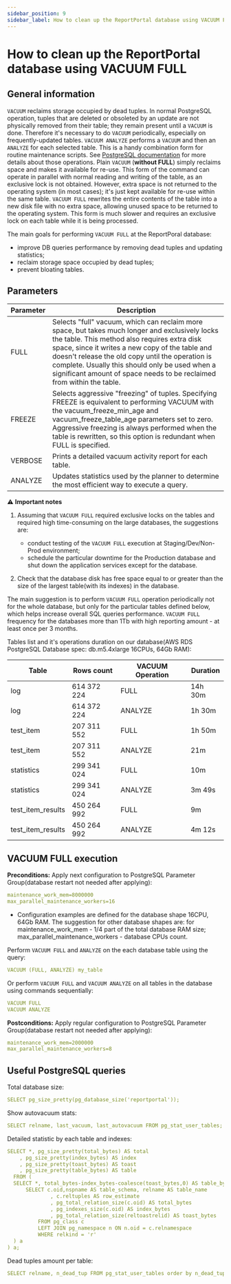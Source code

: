 ```yaml
---
sidebar_position: 9
sidebar_label: How to clean up the ReportPortal database using VACUUM FULL
---
```


# How to clean up the ReportPortal database using VACUUM FULL

## General information

`VACUUM` reclaims storage occupied by dead tuples. In normal PostgreSQL operation, tuples that are deleted or obsoleted by an update are not physically removed from their table; they remain present until a `VACUUM` is done. Therefore it's necessary to do `VACUUM` periodically, especially on frequently-updated tables.
`VACUUM ANALYZE` performs a `VACUUM` and then an `ANALYZE` for each selected table. This is a handy combination form for routine maintenance scripts. See [PostgreSQL documentation](https://www.postgresql.org/docs/12/sql-vacuum.html) for more details about those operations.
Plain `VACUUM` (**without FULL**) simply reclaims space and makes it available for re-use. This form of the command can operate in parallel with normal reading and writing of the table, as an exclusive lock is not obtained. However, extra space is not returned to the operating system (in most cases); it's just kept available for re-use within the same table.
`VACUUM FULL` rewrites the entire contents of the table into a new disk file with no extra space, allowing unused space to be returned to the operating system. This form is much slower and requires an exclusive lock on each table while it is being processed.

The main goals for performing `VACUUM FULL` at the ReportPoral database:
- improve DB queries performance by removing dead tuples and updating statistics;
- reclaim storage space occupied by dead tuples;
- prevent bloating tables.

## Parameters

| Parameter | Description |
| ----------- | ----- |
| FULL | Selects "full" vacuum, which can reclaim more space, but takes much longer and exclusively locks the table. This method also requires extra disk space, since it writes a new copy of the table and doesn't release the old copy until the operation is complete. Usually this should only be used when a significant amount of space needs to be reclaimed from within the table. |
| FREEZE | Selects aggressive "freezing" of tuples. Specifying FREEZE is equivalent to performing VACUUM with the vacuum_freeze_min_age and vacuum_freeze_table_age parameters set to zero. Aggressive freezing is always performed when the table is rewritten, so this option is redundant when FULL is specified. |
| VERBOSE | Prints a detailed vacuum activity report for each table. |
| ANALYZE | Updates statistics used by the planner to determine the most efficient way to execute a query. |

⚠️ **Important notes**

1. Assuming that `VACUUM FULL` required exclusive locks on the tables and required high time-consuming on the large databases, the suggestions are:

    - conduct testing of the `VACUUM FULL` execution at Staging/Dev/Non-Prod environment;
    - schedule the particular downtime for the Production database and shut down the application services except for the database.

2. Сheck that the database disk has free space equal to or greater than the size of the largest table(with its indexes) in the database. 

The main suggestion is to perform `VACUUM FULL` operation periodically not for the whole database, but only for the particular tables defined below, which helps increase overall SQL queries performance. `VACUUM FULL` frequency for the databases more than 1Tb with high reporting amount - at least once per 3 months.

Tables list and it's operations duration on our database(AWS RDS PostgreSQL Database spec: db.m5.4xlarge 16CPUs, 64Gb RAM):<br/>

| Table |Rows count| VACUUM Operation |	Duration|
|-|-|-|-|
|log|614 372 224|FULL|14h 30m|
|log|614 372 224|ANALYZE|1h 30m|
|test_item|207 311 552|FULL|1h 50m|
|test_item|207 311 552|ANALYZE|21m|	
|statistics|299 341 024|FULL|10m|
|statistics|299 341 024|ANALYZE|3m 49s|
|test_item_results|450 264 992|FULL|9m|
|test_item_results|450 264 992|ANALYZE|4m 12s|

## VACUUM FULL execution

**Preconditions:**
Apply next configuration to PostgreSQL Parameter Group(database restart not needed after applying):

```yaml
maintenance_work_mem=8000000
max_parallel_maintenance_workers=16
```

* Configuration examples are defined for the database shape 16CPU, 64Gb RAM. The suggestion for other database shapes are: for maintenance_work_mem - 1/4 part of the total database RAM size; max_parallel_maintenance_workers - database CPUs count.

Perform `VACUUM FULL` and `ANALYZE` on the each database table using the query:

```yaml
VACUUM (FULL, ANALYZE) my_table
```

Or perform `VACUUM FULL` and `VACUUM ANALYZE` on all tables in the database using commands sequentially:

```yaml
VACUUM FULL
VACUUM ANALYZE
```

**Postconditions:**
Apply regular configuration to PostgreSQL Parameter Group(database restart not needed after applying):

```yaml
maintenance_work_mem=2000000
max_parallel_maintenance_workers=8
```

## Useful PostgreSQL queries

Total database size:

```yaml
SELECT pg_size_pretty(pg_database_size('reportportal'));
```

Show autovacuum stats:

```yaml
SELECT relname, last_vacuum, last_autovacuum FROM pg_stat_user_tables;
```

Detailed statistic by each table and indexes:

```yaml
SELECT *, pg_size_pretty(total_bytes) AS total
    , pg_size_pretty(index_bytes) AS index
    , pg_size_pretty(toast_bytes) AS toast
    , pg_size_pretty(table_bytes) AS table
  FROM (
  SELECT *, total_bytes-index_bytes-coalesce(toast_bytes,0) AS table_bytes FROM (
      SELECT c.oid,nspname AS table_schema, relname AS table_name
              , c.reltuples AS row_estimate
              , pg_total_relation_size(c.oid) AS total_bytes
              , pg_indexes_size(c.oid) AS index_bytes
              , pg_total_relation_size(reltoastrelid) AS toast_bytes
          FROM pg_class c
          LEFT JOIN pg_namespace n ON n.oid = c.relnamespace
          WHERE relkind = 'r'
  ) a
) a;
```

Dead tuples amount per table:

```yaml
SELECT relname, n_dead_tup FROM pg_stat_user_tables order by n_dead_tup desc;
```